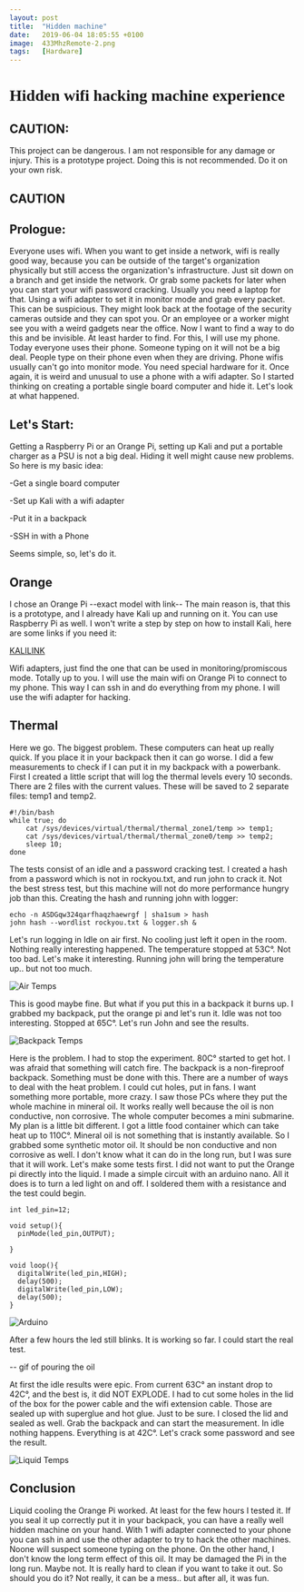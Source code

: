 ```yaml
---
layout: post
title:  "Hidden machine"
date:   2019-06-04 18:05:55 +0100
image:  433MhzRemote-2.png
tags:   [Hardware]
---
```


<link href='https://fonts.googleapis.com/css?family=Verdana' rel='stylesheet'>
<h1 style="font-family:Verdana">Hidden wifi hacking machine experience </h1>

<h2>CAUTION:</h2>
This project can be dangerous. I am not responsible for any damage or injury. This is a prototype project. Doing this is not recommended. Do it on your own risk. 
<h2>CAUTION</h2>

<h2>Prologue:</h2>
Everyone uses wifi. When you want to get inside a network, wifi is really good way, because you can be outside of the target's organization physically but still access the organization's infrastructure. Just sit down on a branch and get inside the network. Or grab some packets for later when you can start your wifi password cracking. Usually you need a laptop for that. Using a wifi adapter to set it in monitor mode and grab every packet. This can be suspicious. They might look back at the footage of the security cameras outside and they can spot you. Or an employee or a worker might see you with a weird gadgets near the office. Now I want to find a way to do this and be invisible. At least harder to find. For this, I will use my phone. Today everyone uses their phone. Someone typing on it will not be a big deal. People type on their phone even when they are driving. Phone wifis usually can't go into monitor mode. You need special hardware for it.  Once again, it is weird and unusual to use a phone with a wifi adapter. So I started thinking on creating a portable single board computer and hide it. Let's look at what happened.

<h2>Let's Start:</h2>

Getting a Raspberry Pi or an Orange Pi, setting up Kali and put a portable charger as a PSU is not a big deal. Hiding it well might cause new problems. So here is my basic idea:

-Get a single board computer

-Set up Kali with a wifi adapter

-Put it in a backpack

-SSH in with a Phone

Seems simple, so, let's do it.

<h2>Orange</h2>

I chose an Orange Pi --exact model with link-- The main reason is, that this is a prototype, and I 
already have Kali up and running on it. You can use Raspberry Pi as well. I won't write a step by step on how to install Kali, here are some links if you need it:

[KALILINK](http://www.orangepi.org/downloadresources/)

Wifi adapters, just find the one that can be used in monitoring/promiscous mode. Totally up to you. I will use the main wifi on Orange Pi to connect to my phone. This way I can ssh in and do everything from my phone. I will use the wifi adapter for hacking.

<h2>Thermal</h2>

Here we go. The biggest problem. These computers can heat up really quick. If you place it in your backpack then it can go worse. I did a few measurements to check if I can put it in my backpack with a powerbank. First I created a little script that will log the thermal levels every 10 seconds. There are 2 files with the current values. These will be saved to 2 separate files: temp1 and temp2.

```
#!/bin/bash
while true; do
	cat /sys/devices/virtual/thermal/thermal_zone1/temp >> temp1;
	cat /sys/devices/virtual/thermal/thermal_zone0/temp >> temp2;
	sleep 10;
done
```

The tests consist of an idle and a password cracking test. I created a hash from a password which is not in rockyou.txt, and run john to crack it. Not the best stress test, but this machine will not do more performance hungry job than this. Creating the hash and running john with logger:

```
echo -n ASDGqw324qarfhaqzhaewrgf | sha1sum > hash
john hash --wordlist rockyou.txt & logger.sh &
```

Let's run logging in Idle on air first. No cooling just left it open in the room. Nothing really interesting happened. The temperature stopped at 53C°. Not too bad. Let's make it interesting. Running john will bring the temperature up.. but not too much. 

![Air Temps](/img/wifiMachine/air.PNG)

This is good maybe fine. But what if you put this in a backpack it burns up. I grabbed my backpack, put the orange pi and let's run it. Idle was not too interesting. Stopped at 65C°. Let's run John and see the results.

![Backpack Temps](/img/wifiMachine/backpack.PNG)

Here is the problem. I had to stop the experiment. 80C° started to get hot. I was afraid that something will catch fire. The backpack is a non-fireproof backpack. Something must be done with this. There are a number of ways to deal with the heat problem. I could cut holes, put in fans. I want something more portable, more crazy. I saw those PCs where they put the whole machine in mineral oil. It works really well because the oil is non conductive, non corrosive. The  whole computer becomes a mini submarine. My plan is a little bit different. I got a little food container which can take heat up to 110C°. Mineral oil is not something that is instantly available. So I grabbed some synthetic motor oil. It should be non conductive and non corrosive as well. I don't know what it can do in the long run, but I was sure that it will work. Let's make some tests first. I did not want to put the Orange pi directly into the liquid. I made a simple circuit with an arduino nano. All it does is to turn a led light on and off. I soldered them with a resistance and the test could begin. 

```
int led_pin=12;

void setup(){
  pinMode(led_pin,OUTPUT);

}

void loop(){
  digitalWrite(led_pin,HIGH);
  delay(500);
  digitalWrite(led_pin,LOW);
  delay(500);
}
```

![Arduino](/img/wifiMachine/arduino.jpg)

After a few hours the led still blinks. It is working so far. I could start the real test.

-- gif of pouring the oil

At first the idle results were epic. From current 63C° an instant drop to 42C°, and the best is, it did NOT EXPLODE. I had to cut some holes in the lid of the box for the power cable and the wifi extension cable. Those are sealed up with superglue and hot glue. Just to be sure. I closed the lid and sealed as well. Grab the backpack and can start the measurement. In idle nothing happens. Everything is at 42C°. Let's crack some password and see the result.

![Liquid Temps](/img/wifiMachine/liquid.PNG)

<h2>Conclusion</h2>
Liquid cooling the Orange Pi worked. At least for the few hours I tested it. If you seal it up correctly put it in your backpack, you can have a really well hidden machine on your hand. With 1 wifi adapter connected to your phone you can ssh in and use the other adapter to try to hack the other machines. Noone will suspect someone typing on the phone. On the other hand, I don't know the long term effect of this oil. It may be damaged the Pi in the long run. Maybe not. It is really hard to clean if you want to take it out. So should you do it? Not really, it can be a mess.. but after all, it was fun.


